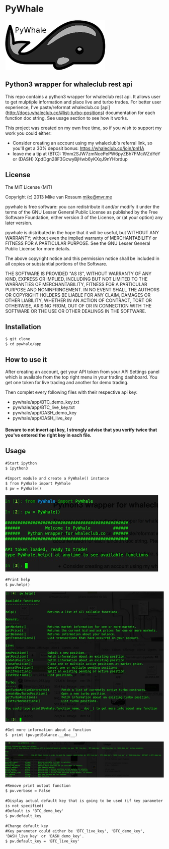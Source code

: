 # PyWhale

![Alt text](/whale2.png?raw=true "pywhale logo")

## Python3 wrapper for whaleclub rest api

This repo contains a python3 wrapper for whaleclub rest api. It allows user to get mulptiple information and place live and turbo trades. For better user experience, I've paste/reformat whaleclub.co [api] (http://docs.whaleclub.co/#list-turbo-positions) documentation for each function doc string. See usage section to see how it works.

This project was created on my own free time, so if you wish to support my work you could either:

- Consider creating an account using my whaleclub's referral link, so you'll get a 30% deposit bonus: https://whaleclub.co/join/pnI1A
- leave me a tip at (BTC): 19nm2SJW7zmNcePePW6pyZBh7FMcWZdYeY or (DASH) XpdDgn28F3GcwyBjHwb6yKXqJ9nYHbrdup

## License

The MIT License (MIT)

Copyright (c) 2013 Mike van Rossum mike@mvr.me

pywhale is free software: you can redistribute it and/or modify it under the terms of the GNU Lesser General Public License as published by the Free Software Foundation, either version 3 of the License, or (at your option) any later version.

pywhale is distributed in the hope that it will be useful, but WITHOUT ANY WARRANTY; without even the implied warranty of MERCHANTABILITY or FITNESS FOR A PARTICULAR PURPOSE. See the GNU Lesser General Public License for more details.

The above copyright notice and this permission notice shall be included in all copies or substantial portions of the Software.

THE SOFTWARE IS PROVIDED "AS IS", WITHOUT WARRANTY OF ANY KIND, EXPRESS OR IMPLIED, INCLUDING BUT NOT LIMITED TO THE WARRANTIES OF MERCHANTABILITY, FITNESS FOR A PARTICULAR PURPOSE AND NONINFRINGEMENT. IN NO EVENT SHALL THE AUTHORS OR COPYRIGHT HOLDERS BE LIABLE FOR ANY CLAIM, DAMAGES OR OTHER LIABILITY, WHETHER IN AN ACTION OF CONTRACT, TORT OR OTHERWISE, ARISING FROM, OUT OF OR IN CONNECTION WITH THE SOFTWARE OR THE USE OR OTHER DEALINGS IN THE SOFTWARE.

## Installation

    $ git clone
    $ cd pywhale/app

## How to use it

After creating an account, get your API token from your API Settings panel which is available from the top right menu in your trading dashboard. You get one token for live trading and another for demo trading.

Then complet every following files with their respective api key:

- pywhale/app/BTC_demo_key.txt
- pywhale/app/BTC_live_key.txt
- pywhale/app/DASH_demo_key
- pywhale/app/DASH_live_key

#### Beware to not invert api key, I strongly advise that you verify twice that you've entered the right key in each file.

## Usage

    #Start ipython
    $ ipython3
    
    #Import module and create a PyWhale() instance
    $ from PyWhale import PyWhale
    $ pw = PyWhale()    
    
![Alt text](/pw.jpg?raw=true "pywhale logo")

    #Print help
    $ pw.help()
    
![Alt text](/help.jpg?raw=true "pywhale logo")
    
    #Get more information about a function
    $  print (pw.getBalance.__doc__)
    
![Alt text](/balance.jpg?raw=true "pywhale logo")
    
    #Remove print output function
    $ pw.verbose = False
    
    #Display actual default key that is going to be used (if key parameter is not specified)
    #Default is 'BTC_demo_key'
    $ pw.default_key
    
    #Change default key 
    #Key parameter could either be 'BTC_live_key', 'BTC_demo_key', 'DASH_live_key' or 'DASH_demo_key'.
    $ pw.default_key = 'BTC_live_key'
    
    




